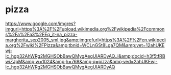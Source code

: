 # pizza
https://www.google.com/imgres?imgurl=https%3A%2F%2Fupload.wikimedia.org%2Fwikipedia%2Fcommons%2Fa%2Fa3%2FEq_it-na_pizza-margherita_sep2005_sml.jpg&amp;imgrefurl=https%3A%2F%2Fen.wikipedia.org%2Fwiki%2FPizza&amp;tbnid=WCLnGSt8Lga7QM&amp;vet=12ahUKEwj-lc_hgp32AhWRg2MGHSObBawQMygAegUIARDyAQ..i&amp;docid=h3f5tfRBwiZJpM&amp;w=1024&amp;h=768&amp;q=pizza&amp;ved=2ahUKEwj-lc_hgp32AhWRg2MGHSObBawQMygAegUIARDyAQ
